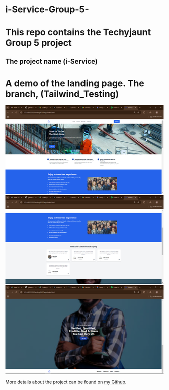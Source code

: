 # i-Service-Group-5-

# This repo contains the Techyjaunt Group 5 project
## The project name (i-Service) 

# A demo of the landing page. The branch, (Tailwind_Testing)

![Landing Page Screenshot](/Images/Screenshot%20(139).png)
![Landing Page Screenshot](/Images/Screenshot%20(140).png)
![Landing Page Screenshot](/Images/Screenshot%20(141).png)

More details about the project can be found on [my Github](https://github.com/Hnn3y).
